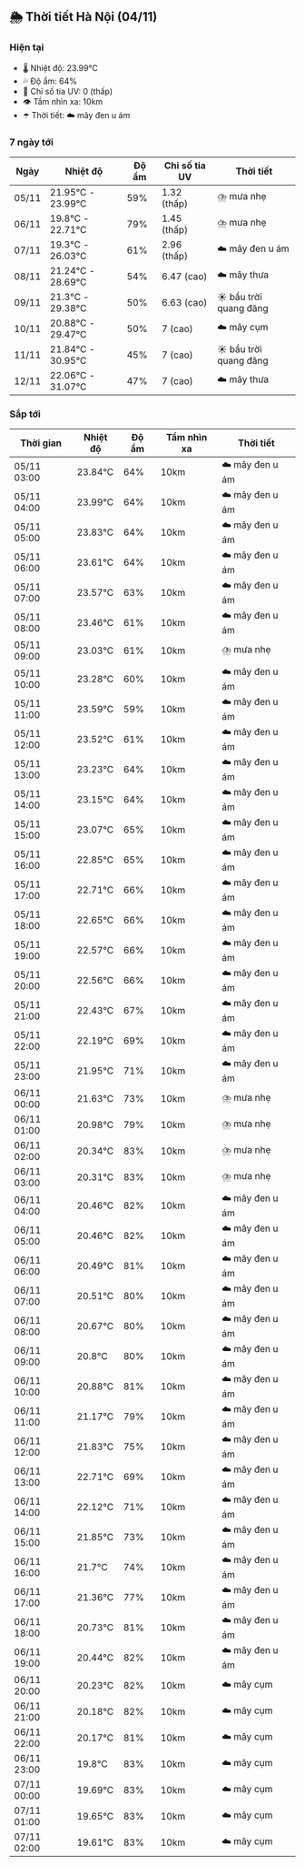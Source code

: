 ## 🌦️ Thời tiết Hà Nội (04/11)

### Hiện tại

- 🌡️ Nhiệt độ: 23.99℃
- 💦 Độ ẩm: 64%
- 🌟 Chỉ số tia UV: 0 (thấp)
- 👁️ Tầm nhìn xa: 10km
- ☂️ Thời tiết: ☁️ mây đen u ám

### 7 ngày tới

| Ngày | Nhiệt độ | Độ ẩm | Chỉ số tia UV | Thời tiết |
| --- | --- | --- | --- | --- |
| 05/11 | 21.95℃ - 23.99℃ | 59% | 1.32 (thấp) | ⛈️ mưa nhẹ |
| 06/11 | 19.8℃ - 22.71℃ | 79% | 1.45 (thấp) | ⛈️ mưa nhẹ |
| 07/11 | 19.3℃ - 26.03℃ | 61% | 2.96 (thấp) | ☁️ mây đen u ám |
| 08/11 | 21.24℃ - 28.69℃ | 54% | 6.47 (cao) | ☁️ mây thưa |
| 09/11 | 21.3℃ - 29.38℃ | 50% | 6.63 (cao) | ☀️ bầu trời quang đãng |
| 10/11 | 20.88℃ - 29.47℃ | 50% | 7 (cao) | ☁️ mây cụm |
| 11/11 | 21.84℃ - 30.95℃ | 45% | 7 (cao) | ☀️ bầu trời quang đãng |
| 12/11 | 22.06℃ - 31.07℃ | 47% | 7 (cao) | ☁️ mây thưa |

### Sắp tới

| Thời gian | Nhiệt độ | Độ ẩm | Tầm nhìn xa | Thời tiết |
| --- | --- | --- | --- | --- |
| 05/11 03:00 | 23.84℃ | 64% | 10km | ☁️ mây đen u ám |
| 05/11 04:00 | 23.99℃ | 64% | 10km | ☁️ mây đen u ám |
| 05/11 05:00 | 23.83℃ | 64% | 10km | ☁️ mây đen u ám |
| 05/11 06:00 | 23.61℃ | 64% | 10km | ☁️ mây đen u ám |
| 05/11 07:00 | 23.57℃ | 63% | 10km | ☁️ mây đen u ám |
| 05/11 08:00 | 23.46℃ | 61% | 10km | ☁️ mây đen u ám |
| 05/11 09:00 | 23.03℃ | 61% | 10km | ⛈️ mưa nhẹ |
| 05/11 10:00 | 23.28℃ | 60% | 10km | ☁️ mây đen u ám |
| 05/11 11:00 | 23.59℃ | 59% | 10km | ☁️ mây đen u ám |
| 05/11 12:00 | 23.52℃ | 61% | 10km | ☁️ mây đen u ám |
| 05/11 13:00 | 23.23℃ | 64% | 10km | ☁️ mây đen u ám |
| 05/11 14:00 | 23.15℃ | 64% | 10km | ☁️ mây đen u ám |
| 05/11 15:00 | 23.07℃ | 65% | 10km | ☁️ mây đen u ám |
| 05/11 16:00 | 22.85℃ | 65% | 10km | ☁️ mây đen u ám |
| 05/11 17:00 | 22.71℃ | 66% | 10km | ☁️ mây đen u ám |
| 05/11 18:00 | 22.65℃ | 66% | 10km | ☁️ mây đen u ám |
| 05/11 19:00 | 22.57℃ | 66% | 10km | ☁️ mây đen u ám |
| 05/11 20:00 | 22.56℃ | 66% | 10km | ☁️ mây đen u ám |
| 05/11 21:00 | 22.43℃ | 67% | 10km | ☁️ mây đen u ám |
| 05/11 22:00 | 22.19℃ | 69% | 10km | ☁️ mây đen u ám |
| 05/11 23:00 | 21.95℃ | 71% | 10km | ☁️ mây đen u ám |
| 06/11 00:00 | 21.63℃ | 73% | 10km | ⛈️ mưa nhẹ |
| 06/11 01:00 | 20.98℃ | 79% | 10km | ⛈️ mưa nhẹ |
| 06/11 02:00 | 20.34℃ | 83% | 10km | ⛈️ mưa nhẹ |
| 06/11 03:00 | 20.31℃ | 83% | 10km | ⛈️ mưa nhẹ |
| 06/11 04:00 | 20.46℃ | 82% | 10km | ☁️ mây đen u ám |
| 06/11 05:00 | 20.46℃ | 82% | 10km | ☁️ mây đen u ám |
| 06/11 06:00 | 20.49℃ | 81% | 10km | ☁️ mây đen u ám |
| 06/11 07:00 | 20.51℃ | 80% | 10km | ☁️ mây đen u ám |
| 06/11 08:00 | 20.67℃ | 80% | 10km | ☁️ mây đen u ám |
| 06/11 09:00 | 20.8℃ | 80% | 10km | ☁️ mây đen u ám |
| 06/11 10:00 | 20.88℃ | 81% | 10km | ☁️ mây đen u ám |
| 06/11 11:00 | 21.17℃ | 79% | 10km | ☁️ mây đen u ám |
| 06/11 12:00 | 21.83℃ | 75% | 10km | ☁️ mây đen u ám |
| 06/11 13:00 | 22.71℃ | 69% | 10km | ☁️ mây đen u ám |
| 06/11 14:00 | 22.12℃ | 71% | 10km | ☁️ mây đen u ám |
| 06/11 15:00 | 21.85℃ | 73% | 10km | ☁️ mây đen u ám |
| 06/11 16:00 | 21.7℃ | 74% | 10km | ☁️ mây đen u ám |
| 06/11 17:00 | 21.36℃ | 77% | 10km | ☁️ mây đen u ám |
| 06/11 18:00 | 20.73℃ | 81% | 10km | ☁️ mây đen u ám |
| 06/11 19:00 | 20.44℃ | 82% | 10km | ☁️ mây đen u ám |
| 06/11 20:00 | 20.23℃ | 82% | 10km | ☁️ mây cụm |
| 06/11 21:00 | 20.18℃ | 82% | 10km | ☁️ mây cụm |
| 06/11 22:00 | 20.17℃ | 81% | 10km | ☁️ mây cụm |
| 06/11 23:00 | 19.8℃ | 83% | 10km | ☁️ mây cụm |
| 07/11 00:00 | 19.69℃ | 83% | 10km | ☁️ mây cụm |
| 07/11 01:00 | 19.65℃ | 83% | 10km | ☁️ mây cụm |
| 07/11 02:00 | 19.61℃ | 83% | 10km | ☁️ mây cụm |
